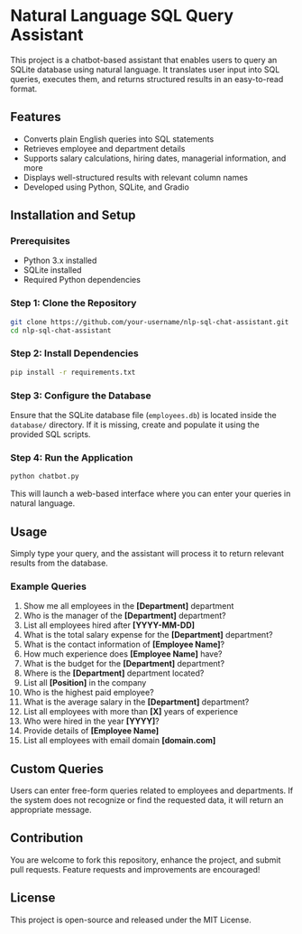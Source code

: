 
# Natural Language SQL Query Assistant

This project is a chatbot-based assistant that enables users to query an SQLite database using natural language. It translates user input into SQL queries, executes them, and returns structured results in an easy-to-read format.

## Features
- Converts plain English queries into SQL statements
- Retrieves employee and department details
- Supports salary calculations, hiring dates, managerial information, and more
- Displays well-structured results with relevant column names
- Developed using Python, SQLite, and Gradio

## Installation and Setup
### Prerequisites
- Python 3.x installed
- SQLite installed
- Required Python dependencies

### Step 1: Clone the Repository
```bash
git clone https://github.com/your-username/nlp-sql-chat-assistant.git
cd nlp-sql-chat-assistant
```

### Step 2: Install Dependencies
```bash
pip install -r requirements.txt
```

### Step 3: Configure the Database
Ensure that the SQLite database file (`employees.db`) is located inside the `database/` directory. If it is missing, create and populate it using the provided SQL scripts.

### Step 4: Run the Application
```bash
python chatbot.py
```
This will launch a web-based interface where you can enter your queries in natural language.

## Usage
Simply type your query, and the assistant will process it to return relevant results from the database.

### Example Queries
1. Show me all employees in the **[Department]** department
2. Who is the manager of the **[Department]** department?
3. List all employees hired after **[YYYY-MM-DD]**
4. What is the total salary expense for the **[Department]** department?
5. What is the contact information of **[Employee Name]**?
6. How much experience does **[Employee Name]** have?
7. What is the budget for the **[Department]** department?
8. Where is the **[Department]** department located?
9. List all **[Position]** in the company
10. Who is the highest paid employee?
11. What is the average salary in the **[Department]** department?
12. List all employees with more than **[X]** years of experience
13. Who were hired in the year **[YYYY]**?
14. Provide details of **[Employee Name]**
15. List all employees with email domain **[domain.com]**

## Custom Queries
Users can enter free-form queries related to employees and departments. If the system does not recognize or find the requested data, it will return an appropriate message.

## Contribution
You are welcome to fork this repository, enhance the project, and submit pull requests. Feature requests and improvements are encouraged!

## License
This project is open-source and released under the MIT License.
```

